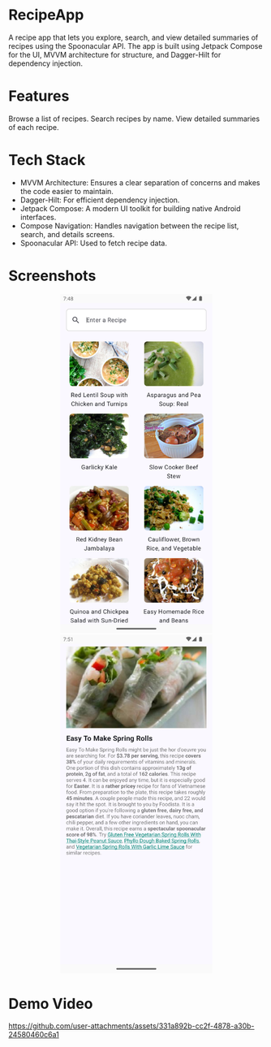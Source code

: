 # RecipeApp

A recipe app that lets you explore, search, and view detailed summaries of recipes using the Spoonacular API. The app is built using Jetpack Compose for the UI, MVVM architecture for structure, and Dagger-Hilt for dependency injection.

# Features
Browse a list of recipes.
Search recipes by name.
View detailed summaries of each recipe.

# Tech Stack
- MVVM Architecture: Ensures a clear separation of concerns and makes the code easier to maintain.
- Dagger-Hilt: For efficient dependency injection.
- Jetpack Compose: A modern UI toolkit for building native Android interfaces.
- Compose Navigation: Handles navigation between the recipe list, search, and details screens.
- Spoonacular API: Used to fetch recipe data.


# Screenshots
<p align="center">
  <img alt="screenshot1" src="https://github.com/Thirupathi76/RecipeApp/blob/main/app/src/main/res/assets/screenshots/Screenshot_20240908_194854.png?raw=true" width="300">
  <img alt="screenshot2" src="https://github.com/Thirupathi76/RecipeApp/blob/main/app/src/main/res/assets/screenshots/Screenshot_20240908_195108.png?raw=true" width="300">
</p>



# Demo Video

https://github.com/user-attachments/assets/331a892b-cc2f-4878-a30b-24580460c6a1

